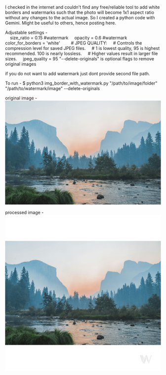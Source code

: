I checked in the internet and couldn't find any free/reliable tool to add white borders and watermarks such that the photo will become 1x1 aspect ratio without any changes to the actual image. So I created a python code with Gemini. Might be useful to others, hence posting here.  

Adjustable settings -  
    size_ratio = 0.15            #watermark
    opacity = 0.6                #watermark
    color_for_borders = 'white'
    
    # JPEG QUALITY:
    # Controls the compression level for saved JPEG files.
    # 1 is lowest quality, 95 is highest recommended. 100 is nearly lossless.
    # Higher values result in larger file sizes.
    jpeg_quality = 95
"--delete-originals" is optional flags to remove original images 

if you do not want to add watermark just dont provide second file path.

To run - 
$ python3 img_border_with_watermark.py "/path/to/image/folder" "/path/to/watermark/image" --delete-originals

original image - 
![image alt](https://github.com/Uvindu/insta_borders/blob/e243f2022977c2c8ffff3eb57f4b16f0baba6529/test.jpg)

processed image - 
![image alt](https://github.com/Uvindu/insta_borders/blob/e243f2022977c2c8ffff3eb57f4b16f0baba6529/test_1x1.jpg)
